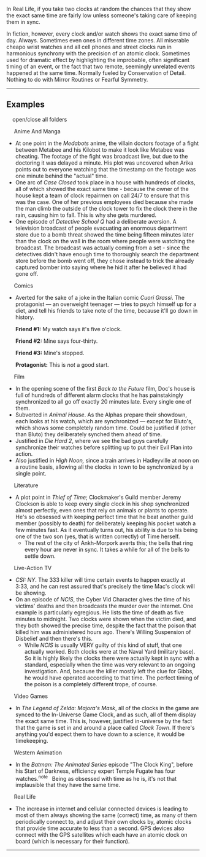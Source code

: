 In Real Life, if you take two clocks at random the chances that they show the exact same time are fairly low unless someone's taking care of keeping them in sync.

In fiction, however, every clock and/or watch shows the exact same time of day. Always. Sometimes even ones in different time zones. All miserable cheapo wrist watches and all cell phones and street clocks run in harmonious synchrony with the precision of an atomic clock. Sometimes used for dramatic effect by highlighting the improbable, often significant timing of an event, or the fact that two remote, seemingly unrelated events happened at the same time. Normally fueled by Conservation of Detail. Nothing to do with Mirror Routines or Fearful Symmetry.

___

## Examples

    open/close all folders 

     Anime And Manga  

-   At one point in the _Medabots_ anime, the villain doctors footage of a fight between Metabee and his Kilobot to make it look like Metabee was cheating. The footage of the fight was broadcast live, but due to the doctoring it was delayed a minute. His plot was uncovered when Arika points out to everyone watching that the timestamp on the footage was one minute behind the "actual" time.
-   One arc of _Case Closed_ took place in a house with hundreds of clocks, all of which showed the exact same time - because the owner of the house kept a team of clock repairmen on call 24/7 to ensure that this was the case. One of her previous employees died because she made the man climb the outside of the clock tower to fix the clock there in the rain, causing him to fall. This is why she gets murdered.
-   One episode of _Detective School Q_ had a deliberate aversion. A television broadcast of people evacuating an enormous department store due to a bomb threat showed the time being fifteen minutes later than the clock on the wall in the room where people were watching the broadcast. The broadcast was actually coming from a set - since the detectives didn't have enough time to thoroughly search the department store before the bomb went off, they chose instead to trick the already captured bomber into saying where he hid it after he believed it had gone off.

     Comics  

-   Averted for the sake of a joke in the Italian comic _Cuori Grassi_. The protagonist — an overweight teenager — tries to psych himself up for a diet, and tell his friends to take note of the time, because it'll go down in history.
    
    **Friend #1:** My watch says it's five o'clock.
    
    **Friend #2:** Mine says four-thirty.
    
    **Friend #3:** Mine's stopped.
    
    **Protagonist:** This is _not_ a good start.
    

     Film  

-   In the opening scene of the first _Back to the Future_ film, Doc's house is full of hundreds of different alarm clocks that he has painstakingly synchronized to all go off exactly 20 minutes late. Every single one of them.
-   Subverted in _Animal House_. As the Alphas prepare their showdown, each looks at his watch, which are synchronized — except for Bluto's, which shows some completely random time. Could be justified if (other than Bluto) they deliberately synched them ahead of time.
-   Justified in _Die Hard 2_, where we see the bad guys carefully synchronize their watches before splitting up to put their Evil Plan into action.
-   Also justified in _High Noon,_ since a train arrives in Hadleyville at noon on a routine basis, allowing all the clocks in town to be synchronized by a single point.

     Literature  

-   A plot point in _Thief of Time_; Clockmaker's Guild member Jeremy Clockson is able to keep every single clock in his shop synchronized almost perfectly, even ones that rely on animals or plants to operate. He's so obsessed with keeping perfect time that he beat another guild member (possibly to death) for deliberately keeping his pocket watch a few minutes fast. As it eventually turns out, his ability is due to his being one of the two son (yes, that is written correctly) of Time herself.
    -   The rest of the city of Ankh-Morpork averts this; the bells that ring every hour are never in sync. It takes a while for all of the bells to settle down.

     Live-Action TV  

-   _CSI: NY_. The 333 killer will time certain events to happen exactly at 3:33, and he can rest assured that's precisely the time Mac's clock will be showing.
-   On an episode of _NCIS_, the Cyber Vid Character gives the time of his victims' deaths and then broadcasts the murder over the internet. One example is particularly egregious. He lists the time of death as five minutes to midnight. Two clocks were shown when the victim died, and they both showed the precise time, despite the fact that the poison that killed him was administered hours ago. There's Willing Suspension of Disbelief and then there's this.
    -   While _NCIS_ is usually VERY guilty of this kind of stuff, that one actually worked. Both clocks were at the Naval Yard (military base). So it is highly likely the clocks there were actually kept in sync with a standard, especially when the time was very relevant to an ongoing investigation. And, because the killer mostly left the clue for Gibbs, he would have operated according to that time. The perfect timing of the poison is a completely different trope, of course.

     Video Games  

-   In _The Legend of Zelda: Majora's Mask_, all of the clocks in the game are synced to the In-Universe Game Clock, and as such, all of them display the exact same time. This is, however, justified in-universe by the fact that the game is set in and around a place called _Clock Town_. If there's anything you'd expect them to have down to a science, it would be timekeeping.

     Western Animation  

-   In the _Batman: The Animated Series_ episode "The Clock King", before his Start of Darkness, efficiency expert Temple Fugate has four watches.<sup>note&nbsp;</sup>  Being as obsessed with time as he is, it's not that implausible that they have the same time.

     Real Life  

-   The increase in internet and cellular connected devices is leading to most of them always showing the same (correct) time, as many of them periodically connect to, and adjust their own clocks by, atomic clocks that provide time accurate to less than a second. GPS devices also connect with the GPS satellites which each have an atomic clock on board (which is necessary for their function).

___